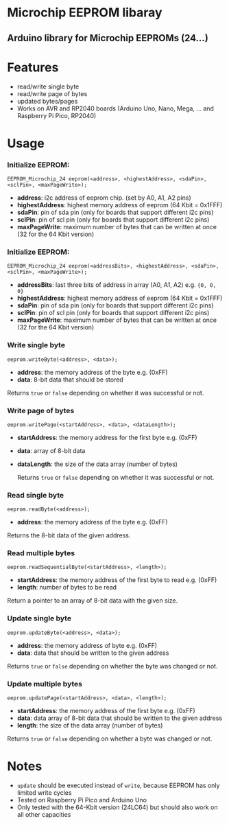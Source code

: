 # Microchip EEPROM libaray

## Arduino library for Microchip EEPROMs (24...)

# Features

- read/write single byte
- read/write page of bytes
- updated bytes/pages
- Works on AVR and RP2040 boards (Arduino Uno, Nano, Mega, ... and Raspberry Pi Pico, RP2040)

# Usage

### Initialize EEPROM:
``EEPROM_Microchip_24 eeprom(<address>, <highestAddress>, <sdaPin>, <sclPin>, <maxPageWrite>);``

- **address**: i2c address of eeprom chip. (set by A0, A1, A2 pins)
- **highestAddress**: highest memory address of eeprom (64 Kbit = 0x1FFF)
- **sdaPin**: pin of sda pin (only for boards that support different i2c pins)
- **sclPin**: pin of scl pin (only for boards that support different i2c pins)
- **maxPageWrite**: maximum number of bytes that can be written at once (32 for the 64 Kbit version)


### Initialize EEPROM:
``EEPROM_Microchip_24 eeprom(<addressBits>, <highestAddress>, <sdaPin>, <sclPin>, <maxPageWrite>);``

- **addressBits**: last three bits of address in array (A0, A1, A2) e.g. ```{0, 0, 0}```
- **highestAddress**: highest memory address of eeprom (64 Kbit = 0x1FFF)
- **sdaPin**: pin of sda pin (only for boards that support different i2c pins)
- **sclPin**: pin of scl pin (only for boards that support different i2c pins)
- **maxPageWrite**: maximum number of bytes that can be written at once (32 for the 64 Kbit version)


### Write single byte
``eeprom.writeByte(<address>, <data>);``

- **address**: the memory address of the byte e.g. (0xFF)
- **data**: 8-bit data that should be stored

Returns ``true`` or ``false`` depending on whether it was successful or not.

### Write page of bytes
``eeprom.writePage(<startAddress>, <data>, <dataLength>);``

- **startAddress**: the memory address for the first byte e.g. (0xFF)
- **data**: array of 8-bit data
- **dataLength**: the size of the data array (number of bytes)

  Returns ``true`` or ``false`` depending on whether it was successful or not.

### Read single byte
``eeprom.readByte(<address>);``

- **address**: the memory address of the byte e.g. (0xFF)

Returns the 8-bit data of the given address.

### Read multiple bytes
``eeprom.readSequentialByte(<startAddress>, <length>);``

- **startAddress**: the memory address of the first byte to read e.g. (0xFF)
- **length**: number of bytes to be read

Return a pointer to an array of 8-bit data with the given size.

### Update single byte
``eeprom.updateByte(<address>, <data>);``

- **address**: the memory address of byte e.g. (0xFF)
- **data**: data that should be written to the given address

Returns ``true`` or ``false`` depending on whether the byte was changed or not.




### Update multiple bytes
``eeprom.updatePage(<startAddress>, <data>, <length>);``

- **startAddress**: the memory address of the first byte e.g. (0xFF)
- **data**: data array of 8-bit data that should be written to the given address
- **length**: the size of the data array (number of bytes)

Returns ``true`` or ``false`` depending on whether a byte was changed or not.


# Notes

- ```update``` should be executed instead of ``write``, because EEPROM has only limited write cycles
- Tested on Raspberry Pi Pico and Arduino Uno
- Only tested with the 64-Kbit version (24LC64) but should also work on all other capacities
